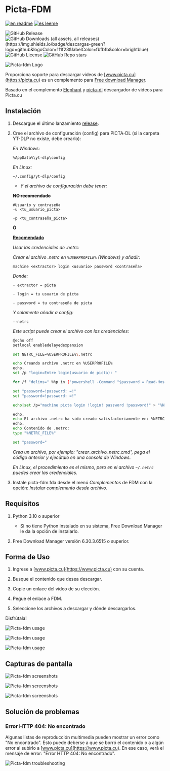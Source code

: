 # Picta-FDM

[![en readme](https://img.shields.io/badge/readme-en-red?logo=readme&logoColor=red&label=readme)](https://github.com/Spheres-cu/picta-fdm#picta-fdm)
[![es leeme](https://img.shields.io/badge/readme-es-brightgreen?logo=readme&logoColor=brightgreen&label=leeme)](https://github.com/Spheres-cu/picta-fdm/blob/main/README.es.md#picta-fdm)

![GitHub Release](https://img.shields.io/github/v/release/Spheres-cu/picta-fdm?logo=refinedgithub&logoColor=FFFFFF)
![GitHub Downloads (all assets, all releases)(https://img.shields.io/badge/descargas-green?logo=github&logoColor=1f1f23&labelColor=fbfbfb&color=brightblue)](https://img.shields.io/github/downloads/Spheres-cu/picta-fdm/total)
![GitHub License](https://img.shields.io/github/license/Spheres-cu/picta-fdm)
![GitHub Repo stars](https://img.shields.io/github/stars/Spheres-cu/picta-fdm)

![Picta-fdm Logo](https://github.com/Spheres-cu/picta-fdm/blob/main/.pictures/logo-miniaturas.png?raw=true)

Proporciona soporte para descargar videos de [www.picta.cu](https://picta.cu) es un complemento para [Free download Manager](https://www.freedownloadmanager.org/).

Basado en el complemento [Elephant](https://github.com/meowcateatrat/elephant) y [picta-dl](https://github.com/oleksis/picta-dl)  descargador de videos para Picta.cu

## Instalación

1. Descargue el último lanzamiento [release](https://github.com/Spheres-cu/picta-fdm/releases/latest).

2. Cree el archivo de configuración (config) para PICTA-DL (si la carpeta YT-DLP no existe, debe crearlo):

    *En Windows:*

    ```text
    %AppData%\yt-dlp\config
    ```

    *En Linux:*

    ```text
    ~/.config/yt-dlp/config
    ```

    - *Y el archivo de configuración debe tener:*

    **~~NO recomendado~~**

    ```text
    #Usuario y contraseña
    -u <tu_usuario_picta>

    -p <tu_contraseña_picta>
    ```

    **Ó**

    **<ins>Recomendado</ins>**

    *Usar las credenciales de .netrc:*

    *Crear el archivo .netrc en ```%USERPROFILE%``` (Windows) y añadir:*

    ```text
    machine <extractor> login <usuario> password <contraseña>
    ```

    *Donde:*

    ```text
    - extractor = picta

    - login = tu usuario de picta

    - password = tu contraseña de picta
    ```

    *Y solamente añadir a config:*

    ```text
    --netrc
    ```

    *Este script puede crear el archivo con las credenciales:*

    ```bash
    @echo off
    setlocal enabledelayedexpansion

    set NETRC_FILE=%USERPROFILE%\.netrc

    echo Creando archivo .netrc en %USERPROFILE%
    echo.
    set /p "login=Entre login(usuario de picta): "

    for /f "delims=" %%p in ('powershell -Command "$password = Read-Host -AsSecureString 'Entre password'; $BSTR = [System.Runtime.InteropServices.Marshal]::SecureStringToBSTR($password); [System.Runtime.InteropServices.Marshal]::PtrToStringAuto($BSTR)"') do set "password=%%p"

    set "password=!password: =!"
    set "password=!password: =!"

    echo|set /p="machine picta login !login! password !password!" > "%NETRC_FILE%"

    echo.
    echo El archivo .netrc ha sido creado satisfactoriamente en: %NETRC_FILE%
    echo.
    echo Contenido de .netrc:
    type "%NETRC_FILE%"

    set "password="
    ```

    *Crea un archivo, por ejemplo: "crear_archivo_netrc.cmd", pega el código anterior y ejecútalo en una consola de Windows.*

    *En Linux, el procedimiento es el mismo, pero en el archivo ```~/.netrc``` puedes crear las credenciales.*

3. Instale picta-fdm.fda desde el menú *Complementos* de FDM con la opción: *Instalar complemento desde archivo*.

## Requisitos

1. Python 3.10 o superior

    - Si no tiene Python instalado en su sistema, Free Download Manager le da la opción de instalarlo.

2. Free Download Manager versión 6.30.3.6515 o superior.

## Forma de Uso

1. Ingrese a [www.picta.cu](https://www.picta.cu) con su cuenta.

2. Busque el contenido que desea descargar.

3. Copie un enlace del video de su elección.

4. Pegue el enlace a FDM.

5. Seleccione los archivos a descargar y dónde descargarlos.

Disfrútala!

![Picta-fdm usage](https://github.com/Spheres-cu/picta-fdm/blob/main/.pictures/usage_01.png?raw=true)

![Picta-fdm usage](https://github.com/Spheres-cu/picta-fdm/blob/main/.pictures/usage_02.png?raw=true)

![Picta-fdm usage](https://github.com/Spheres-cu/picta-fdm/blob/main/.pictures/usage_03.png?raw=true)

## Capturas de pantalla

![Picta-fdm screenshots](https://github.com/Spheres-cu/picta-fdm/blob/main/.pictures/00_download_playlist.png?raw=true)

![Picta-fdm screenshots](https://github.com/Spheres-cu/picta-fdm/blob/main/.pictures/01_download_playlist.png?raw=true)

![Picta-fdm screenshots](https://github.com/Spheres-cu/picta-fdm/blob/main/.pictures/02_download_playlist.png?raw=true)

## Solución de problemas

### Error HTTP 404: No encontrado

Algunas listas de reproducción multimedia pueden mostrar un error como "No encontrado". Esto puede deberse a que se borró el contenido o a algún error al subirlo a [www.picta.cu](https://www.picta.cu). En ese caso, verá el mensaje de error: "Error HTTP 404: No encontrado".

![Picta-fdm troubleshooting](https://github.com/Spheres-cu/picta-fdm/blob/main/.pictures/HTTP_Error_404_Not_Found.png?raw=true)
